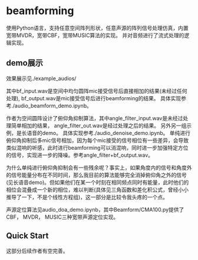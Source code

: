 # beamforming
使用Python语言，支持任意空间阵列形状，任意声源的阵列信号处理仿真，内置宽带MVDR，宽带CBF，宽带MUSIC算法的实现。 并对音频进行了流式处理的逻辑实现。

## demo展示
效果展示见./example_audios/

其中bf_input.wav是空间中均匀圆阵mic接受信号后直接相加的结果(未经过任何处理), bf_output.wav是mic接受信号后进行beamforming的结果。 具体实现参考./audio_beamform_demo.ipynb。

作者为空间圆阵设计了俯仰角抑制算法，其中angle_filter_input.wav是未经过处理简单相加的结果， angle_filter_out.wav是经过处理之后的结果。 另外另一组示例，是长语音的demo。 具体实现参考./audio_denoise_demo.ipynb。
单纯进行俯仰角抑制后多mic信号相加，因为每个mic接受的信号相位有一些差异，会导致类似混响的听感，此时进行beamforming可以消混响，同时进一步加强特定方位的信号，实现进一步的降噪。参考angle_filter+bf_output.wav。

为什么单纯进行俯仰角抑制会有一些残余呢？事实上，如果角度内的信号和角度外的信号能量分布在不同时间，那么我目前的算法能够完全消掉俯仰角之外的信号(见长语音demo)。但如果他们在某一个时刻在相同频点同时有能量，此时他们的相位会混叠成一个新的相位，难以判断(具体见三角函数和差化积公式，曾经小小推导了一下，不是个线性方程组)，这一部分是比较令我头疼的一个点。

声源定位算法见audio_doa_demo.ipynb，其中Beamform/CMA100.py提供了CBF， MVDR， MUSIC三种宽带声源定位实现。

## Quick Start

这部分后续作者有空完善。
